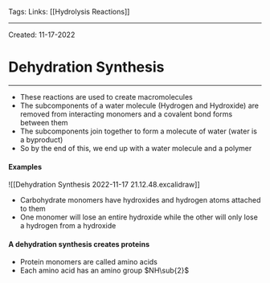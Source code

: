 Tags:
Links: [[Hydrolysis Reactions]]

---
Created: 11-17-2022
# Dehydration Synthesis
---

- These reactions are used to create macromolecules
- The subcomponents of a water molecule (Hydrogen and Hydroxide) are removed from interacting monomers and a covalent bond forms between them
- The subcomponents join together to form a molecute of water (water is a byproduct)
- So by the end of this, we end up with a water molecule and a polymer

#### Examples
![[Dehydration Synthesis 2022-11-17 21.12.48.excalidraw]]
- Carbohydrate monomers have hydroxides and hydrogen atoms attached to them
- One monomer will lose an entire hydroxide while the other will only lose a hydrogen from a hydroxide

#### A dehydration synthesis creates proteins
- Protein monomers are called amino acids
- Each amino acid has an amino group $NH\sub{2}$


